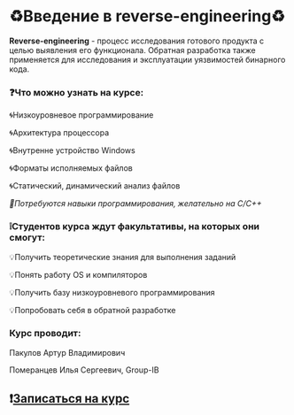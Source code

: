 
# ♻️Введение в reverse-engineering♻️

**Reverse-engineering** - процесс исследования готового продукта с целью выявления его функционала.
Обратная разработка также применяется для исследования и эксплуатации уязвимостей бинарного кода.

### ❓Что можно узнать на курсе:

🌀Низкоуровневое программирование 

🌀Архитектура процессора

🌀Внутренне устройство Windows

🌀Форматы исполняемых файлов

🌀Статический, динамический анализ файлов

*📌Потребуются навыки программирования, желательно на C/C++*

### ❕Студентов курса ждут факультативы, на которых они смогут:

💡Получить теоретические знания для выполнения заданий 

💡Понять работу OS и компиляторов 

💡Получить базу низкоуровневого программирования 

💡Попробовать себя в обратной разработке 

### Курс проводит: 

Пакулов Артур Владимирович

Померанцев Илья Сергеевич, Group-IB

## ❗️[Записаться на курс](https://forms.gle/k25Bo9W4BzakDRHBA)
